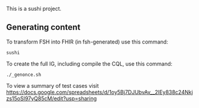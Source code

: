 This is a sushi project.

## Generating content


To transform FSH into FHIR (in fsh-generated) use this command:
```
sushi
```

To create the full IG, including compile the CQL, use this command:
```
./_genonce.sh
```

To view a summary of test cases visit
https://docs.google.com/spreadsheets/d/1oy5Bj7DJUbvAv__2IEy838c24Nkjzs15oSl97yQ85cM/edit?usp=sharing
